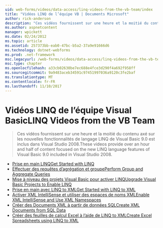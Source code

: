 ```yaml
---
uid: web-forms/videos/data-access/linq-videos-from-the-vb-team/index
title: "Vidéos LINQ de l’équipe VB | Documents Microsoft"
author: rick-anderson
description: "Ces vidéos fournissent sur une heure et la moitié du contenu axé sur les nouvelles fonctionnalités de langage LINQ de Visual Basic 9.0 est inclus dans Visual Studio 2008."
ms.author: aspnetcontent
manager: wpickett
ms.date: 02/24/2012
ms.topic: article
ms.assetid: 257373bb-eab0-47bc-b5a2-37a9e91666d6
ms.technology: dotnet-webforms
ms.prod: .net-framework
msc.legacyurl: /web-forms/videos/data-access/linq-videos-from-the-vb-team
msc.type: chapter
ms.openlocfilehash: a33cb02630be7ec688e4fce3d290f4a692f958ff
ms.sourcegitcommit: 9a9483aceb34591c97451997036a9120c3fe2baf
ms.translationtype: MT
ms.contentlocale: fr-FR
ms.lasthandoff: 11/10/2017
---
```

<a name="linq-videos-from-the-vb-team"></a><span data-ttu-id="903fe-103">Vidéos LINQ de l’équipe Visual Basic</span><span class="sxs-lookup"><span data-stu-id="903fe-103">LINQ Videos from the VB Team</span></span>
====================
> <span data-ttu-id="903fe-104">Ces vidéos fournissent sur une heure et la moitié du contenu axé sur les nouvelles fonctionnalités de langage LINQ de Visual Basic 9.0 est inclus dans Visual Studio 2008.</span><span class="sxs-lookup"><span data-stu-id="903fe-104">These videos provide over an hour and half of content focused on the new LINQ language features of Visual Basic 9.0 included in Visual Studio 2008.</span></span>


- [<span data-ttu-id="903fe-105">Prise en main LINQ</span><span class="sxs-lookup"><span data-stu-id="903fe-105">Get Started with LINQ</span></span>](how-do-i-get-started-with-linq.md)
- [<span data-ttu-id="903fe-106">Effectuer des requêtes d’agrégation et groupe</span><span class="sxs-lookup"><span data-stu-id="903fe-106">Perform Group and Aggregate Queries</span></span>](how-do-i-perform-group-and-aggregate-queries.md)
- [<span data-ttu-id="903fe-107">Mise à niveau des projets Visual Basic pour activer LINQ</span><span class="sxs-lookup"><span data-stu-id="903fe-107">Upgrade Visual Basic Projects to Enable LINQ</span></span>](how-do-i-upgrade-visual-basic-projects-to-enable-linq.md)
- [<span data-ttu-id="903fe-108">Prise en main avec LINQ to XML</span><span class="sxs-lookup"><span data-stu-id="903fe-108">Get Started with LINQ to XML</span></span>](how-do-i-get-started-with-linq-to-xml.md)
- [<span data-ttu-id="903fe-109">Activer XML IntelliSense et utiliser des espaces de noms XML</span><span class="sxs-lookup"><span data-stu-id="903fe-109">Enable XML IntelliSense and Use XML Namespaces</span></span>](how-do-i-enable-xml-intellisense-and-use-xml-namespaces.md)
- [<span data-ttu-id="903fe-110">Créer des Documents XML à partir de données SQL</span><span class="sxs-lookup"><span data-stu-id="903fe-110">Create XML Documents from SQL Data</span></span>](how-do-i-create-xml-documents-from-sql-data.md)
- [<span data-ttu-id="903fe-111">Créer des feuilles de calcul Excel à l’aide de LINQ to XML</span><span class="sxs-lookup"><span data-stu-id="903fe-111">Create Excel Spreadsheets using LINQ to XML</span></span>](how-do-i-create-excel-spreadsheets-using-linq-to-xml.md)
